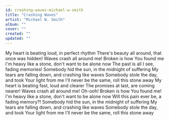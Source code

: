 ```yaml
---
id: crashing-waves-michael-w-smith
title: "Crashing Waves"
artist: "Michael W. Smith"
album: ""
cover: ""
created: ""
updated: ""
---
```


My heart is beating loud, in perfect rhythm
There's beauty all around, that once was hidden!
Waves crash all around me!
Broken is how You found me
I'm heavy like a stone, don't want to be alone now
The past is all I see, fading memories!
Somebody hid the sun, in the midnight of suffering
My tears are falling down, and crashing like waves
Somebody stole the day, and took Your light from me
I'll never be the same, roll this stone away
My heart is beating fast, loud and clearer
The promises at last, are coming nearer!
Waves crash all around me! Oh-ooh!
Broken is how You found me!
I'm heavy like a stone, don't want to be alone now
Will this pain ever be, a fading memory?!
Somebody hid the sun, in the midnight of suffering
My tears are falling down, and crashing like waves
Somebody stole the day, and took Your light from me
I'll never be the same, roll this stone away
